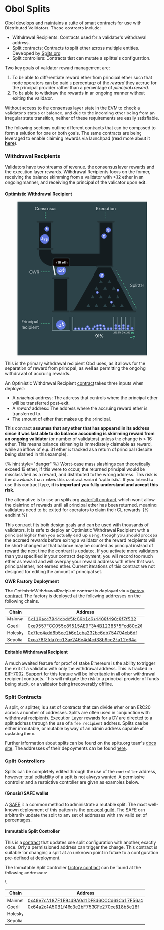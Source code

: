 # Obol Splits

Obol develops and maintains a suite of smart contracts for use with Distributed Validators. These contracts include:

* Withdrawal Recipients: Contracts used for a validator's withdrawal address.
* Split contracts: Contracts to split ether across multiple entities. Developed by [Splits.org](https://splits.org/)
* Split controllers: Contracts that can mutate a splitter's configuration.

Two key goals of validator reward management are:

1. To be able to differentiate reward ether from principal ether such that node operators can be paid a percentage of the _reward_ they accrue for the principal provider rather than a percentage of _principal+reward_.
2. To be able to withdraw the rewards in an ongoing manner without exiting the validator.

Without access to the consensus layer state in the EVM to check a validator's status or balance, and due to the incoming ether being from an irregular state transition, neither of these requirements are easily satisfiable.

The following sections outline different contracts that can be composed to form a solution for one or both goals. The same contracts are being leveraged to enable claiming rewards via launchpad (read more about it [**here**](http://localhost:3000/next/run/running/claim-rewards)).

### Withdrawal Recipients[​](https://docs.obol.org/learn/intro/obol-splits#withdrawal-recipients) <a href="#withdrawal-recipients" id="withdrawal-recipients"></a>

Validators have two streams of revenue, the consensus layer rewards and the execution layer rewards. Withdrawal Recipients focus on the former, receiving the balance skimming from a validator with >32 ether in an ongoing manner, and receiving the principal of the validator upon exit.

#### Optimistic Withdrawal Recipient[​](https://docs.obol.org/learn/intro/obol-splits#optimistic-withdrawal-recipient) <a href="#optimistic-withdrawal-recipient" id="optimistic-withdrawal-recipient"></a>

<figure><img src="../../.gitbook/assets/image (15) (1).png" alt=""><figcaption></figcaption></figure>

This is the primary withdrawal recipient Obol uses, as it allows for the separation of reward from principal, as well as permitting the ongoing withdrawal of accruing rewards.

An Optimistic Withdrawal Recipient [contract](https://github.com/ObolNetwork/obol-splits/blob/main/src/owr/OptimisticWithdrawalRecipient.sol) takes three inputs when deployed:

* A _principal_ address: The address that controls where the principal ether will be transferred post-exit.
* A _reward_ address: The address where the accruing reward ether is transferred to.
* The amount of ether that makes up the principal.

This contract **assumes that any ether that has appeared in its address since it was last able to do balance accounting is skimming reward from an ongoing validator** (or number of validators) unless the change is > 16 ether. This means balance skimming is immediately claimable as reward, while an inflow of e.g. 31 ether is tracked as a return of principal (despite being slashed in this example).

{% hint style="danger" %}
Worst-case mass slashings can theoretically exceed 16 ether, if this were to occur, the returned principal would be misclassified as a reward, and distributed to the wrong address. This risk is the drawback that makes this contract variant 'optimistic'. If you intend to use this contract type, **it is important you fully understand and accept this risk**.

The alternative is to use an splits.org [waterfall contract](https://docs.splits.org/core/waterfall), which won't allow the claiming of rewards until all principal ether has been returned, meaning validators need to be exited for operators to claim their CL rewards.
{% endhint %}

This contract fits both design goals and can be used with thousands of validators. It is safe to deploy an Optimistic Withdrawal Recipient with a principal higher than you actually end up using, though you should process the accrued rewards before exiting a validator or the reward recipients will be short-changed as that balance may be counted as principal instead of reward the next time the contract is updated. If you activate more validators than you specified in your contract deployment, you will record too much ether as reward and will overpay your reward address with ether that was principal ether, not earned ether. Current iterations of this contract are not designed for editing the amount of principal set.

**OWR Factory Deployment**[**​**](https://docs.obol.org/learn/intro/obol-splits#owr-factory-deployment)

The OptimisticWithdrawalRecipient contract is deployed via a [factory contract](https://github.com/ObolNetwork/obol-splits/blob/main/src/owr/OptimisticWithdrawalRecipientFactory.sol). The factory is deployed at the following addresses on the following chains.

| Chain   | Address                                                                                                                       |
| ------- | ----------------------------------------------------------------------------------------------------------------------------- |
| Mainnet | [0x119acd7844cbdd5fc09b1c6a4408f490c8f7f522](https://etherscan.io/address/0x119acd7844cbdd5fc09b1c6a4408f490c8f7f522)         |
| Goerli  | [0xe9557FCC055c89515AE9F3A4B1238575Fcd80c26](https://goerli.etherscan.io/address/0xe9557FCC055c89515AE9F3A4B1238575Fcd80c26)  |
| Holesky | [0x7fec4add6b5ee2b6c1cba232bc6db754794cb6df](https://holesky.etherscan.io/address/0x7fec4add6b5ee2b6c1cba232bc6db754794cb6df) |
| Sepolia | [0xca78f8fda7ec13ae246e4d4cd38b9ce25a12e64a](https://sepolia.etherscan.io/address/0xca78f8fda7ec13ae246e4d4cd38b9ce25a12e64a) |

#### Exitable Withdrawal Recipient[​](https://docs.obol.org/learn/intro/obol-splits#exitable-withdrawal-recipient) <a href="#exitable-withdrawal-recipient" id="exitable-withdrawal-recipient"></a>

A much awaited feature for proof of stake Ethereum is the ability to trigger the exit of a validator with only the withdrawal address. This is tracked in [EIP-7002](https://eips.ethereum.org/EIPS/eip-7002). Support for this feature will be inheritable in all other withdrawal recipient contracts. This will mitigate the risk to a principal provider of funds being stuck, or a validator being irrecoverably offline.

### Split Contracts[​](https://docs.obol.org/learn/intro/obol-splits#split-contracts) <a href="#split-contracts" id="split-contracts"></a>

A split, or splitter, is a set of contracts that can divide ether or an ERC20 across a number of addresses. Splits are often used in conjunction with withdrawal recipients. Execution Layer rewards for a DV are directed to a split address through the use of a `fee recipient` address. Splits can be either immutable, or mutable by way of an admin address capable of updating them.

Further information about splits can be found on the splits.org team's [docs site](https://docs.splits.org/). The addresses of their deployments can be found [here](https://docs.splits.org/core/split#addresses).

### Split Controllers[​](https://docs.obol.org/learn/intro/obol-splits#split-controllers) <a href="#split-controllers" id="split-controllers"></a>

Splits can be completely edited through the use of the `controller` address, however, total editability of a split is not always wanted. A permissive controller and a restrictive controller are given as examples below.

#### (Gnosis) SAFE wallet[​](https://docs.obol.org/learn/intro/obol-splits#gnosis-safe-wallet) <a href="#gnosis-safe-wallet" id="gnosis-safe-wallet"></a>

A [SAFE](https://safe.global/) is a common method to administrate a mutable split. The most well-known deployment of this pattern is the [protocol guild](https://protocol-guild.readthedocs.io/en/latest/3-smart-contract.html). The SAFE can arbitrarily update the split to any set of addresses with any valid set of percentages.

#### Immutable Split Controller[​](https://docs.obol.org/learn/intro/obol-splits#immutable-split-controller) <a href="#immutable-split-controller" id="immutable-split-controller"></a>

This is a [contract](https://github.com/ObolNetwork/obol-splits/blob/main/src/controllers/ImmutableSplitController.sol) that updates one split configuration with another, exactly once. Only a permissioned address can trigger the change. This contract is suitable for changing a split at an unknown point in future to a configuration pre-defined at deployment.

The Immutable Split Controller [factory contract](https://github.com/ObolNetwork/obol-splits/blob/main/src/controllers/ImmutableSplitControllerFactory.sol) can be found at the following addresses:

\


| Chain   | Address                                                                                                                      |
| ------- | ---------------------------------------------------------------------------------------------------------------------------- |
| Mainnet | [0x49e7cA187F1E94d9A0d1DFBd6CCCd69Ca17F56a4](https://etherscan.io/address/0x49e7cA187F1E94d9A0d1DFBd6CCCd69Ca17F56a4)        |
| Goerli  | [0x64a2c4A50B1f46c3e2bF753CFe270ceB18b5e18f](https://goerli.etherscan.io/address/0x64a2c4A50B1f46c3e2bF753CFe270ceB18b5e18f) |
| Holesky |                                                                                                                              |
| Sepolia |                                                                                                                              |
